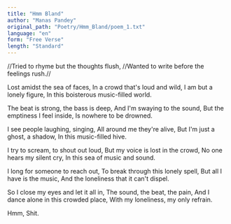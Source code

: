 ```yaml
---
title: "Hmm Bland"
author: "Manas Pandey"
original_path: "Poetry/Hmm_Bland/poem_1.txt"
language: "en"
form: "Free Verse"
length: "Standard"
---
```

//Tried to rhyme but the thoughts flush,
//Wanted to write before the feelings rush.//

Lost amidst the sea of faces,
In a crowd that's loud and wild,
I am but a lonely figure,
In this boisterous music-filled world.

The beat is strong, the bass is deep,
And I'm swaying to the sound,
But the emptiness I feel inside,
Is nowhere to be drowned.

I see people laughing, singing,
All around me they're alive,
But I'm just a ghost, a shadow,
In this music-filled hive.

I try to scream, to shout out loud,
But my voice is lost in the crowd,
No one hears my silent cry,
In this sea of music and sound.

I long for someone to reach out,
To break through this lonely spell,
But all I have is the music,
And the loneliness that it can't dispel.

So I close my eyes and let it all in,
The sound, the beat, the pain,
And I dance alone in this crowded place,
With my loneliness, my only refrain.

Hmm, Shit.